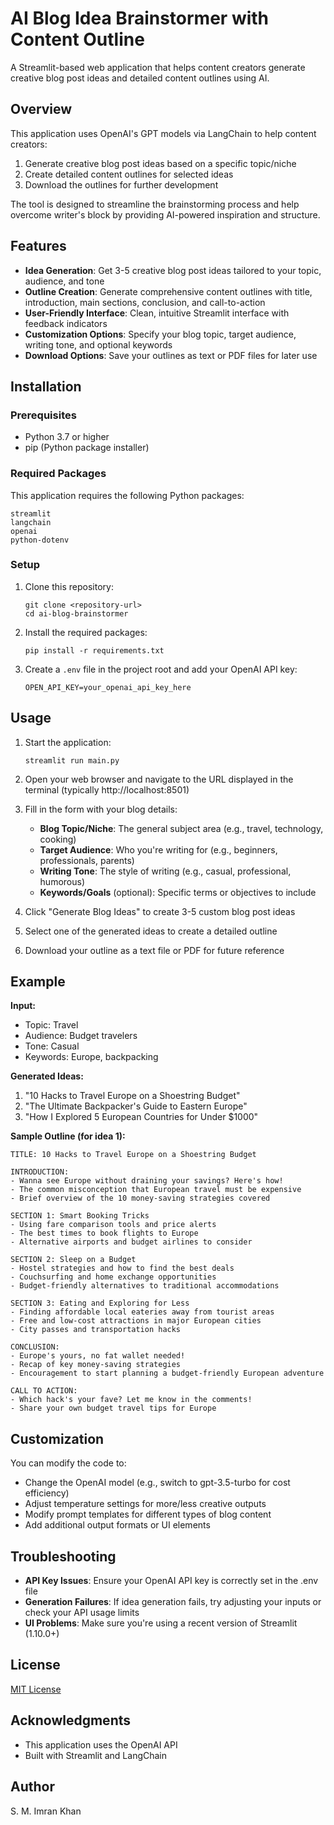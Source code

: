 # AI Blog Idea Brainstormer with Content Outline

A Streamlit-based web application that helps content creators generate creative blog post ideas and detailed content outlines using AI.

## Overview

This application uses OpenAI's GPT models via LangChain to help content creators:

1. Generate creative blog post ideas based on a specific topic/niche
2. Create detailed content outlines for selected ideas
3. Download the outlines for further development

The tool is designed to streamline the brainstorming process and help overcome writer's block by providing AI-powered inspiration and structure.

## Features

- **Idea Generation**: Get 3-5 creative blog post ideas tailored to your topic, audience, and tone
- **Outline Creation**: Generate comprehensive content outlines with title, introduction, main sections, conclusion, and call-to-action
- **User-Friendly Interface**: Clean, intuitive Streamlit interface with feedback indicators
- **Customization Options**: Specify your blog topic, target audience, writing tone, and optional keywords
- **Download Options**: Save your outlines as text or PDF files for later use

## Installation

### Prerequisites

- Python 3.7 or higher
- pip (Python package installer)

### Required Packages

This application requires the following Python packages:

```
streamlit
langchain
openai
python-dotenv
```

### Setup

1. Clone this repository:
   ```
   git clone <repository-url>
   cd ai-blog-brainstormer
   ```

2. Install the required packages:
   ```
   pip install -r requirements.txt
   ```

3. Create a `.env` file in the project root and add your OpenAI API key:
   ```
   OPEN_API_KEY=your_openai_api_key_here
   ```

## Usage

1. Start the application:
   ```
   streamlit run main.py
   ```

2. Open your web browser and navigate to the URL displayed in the terminal (typically http://localhost:8501)

3. Fill in the form with your blog details:
   - **Blog Topic/Niche**: The general subject area (e.g., travel, technology, cooking)
   - **Target Audience**: Who you're writing for (e.g., beginners, professionals, parents)
   - **Writing Tone**: The style of writing (e.g., casual, professional, humorous)
   - **Keywords/Goals** (optional): Specific terms or objectives to include

4. Click "Generate Blog Ideas" to create 3-5 custom blog post ideas

5. Select one of the generated ideas to create a detailed outline

6. Download your outline as a text file or PDF for future reference

## Example

**Input:**
- Topic: Travel
- Audience: Budget travelers
- Tone: Casual
- Keywords: Europe, backpacking

**Generated Ideas:**
1. "10 Hacks to Travel Europe on a Shoestring Budget"
2. "The Ultimate Backpacker's Guide to Eastern Europe"
3. "How I Explored 5 European Countries for Under $1000"

**Sample Outline (for idea 1):**
```
TITLE: 10 Hacks to Travel Europe on a Shoestring Budget

INTRODUCTION:
- Wanna see Europe without draining your savings? Here's how!
- The common misconception that European travel must be expensive
- Brief overview of the 10 money-saving strategies covered

SECTION 1: Smart Booking Tricks
- Using fare comparison tools and price alerts
- The best times to book flights to Europe
- Alternative airports and budget airlines to consider

SECTION 2: Sleep on a Budget
- Hostel strategies and how to find the best deals
- Couchsurfing and home exchange opportunities
- Budget-friendly alternatives to traditional accommodations

SECTION 3: Eating and Exploring for Less
- Finding affordable local eateries away from tourist areas
- Free and low-cost attractions in major European cities
- City passes and transportation hacks

CONCLUSION:
- Europe's yours, no fat wallet needed!
- Recap of key money-saving strategies
- Encouragement to start planning a budget-friendly European adventure

CALL TO ACTION:
- Which hack's your fave? Let me know in the comments!
- Share your own budget travel tips for Europe
```

## Customization

You can modify the code to:
- Change the OpenAI model (e.g., switch to gpt-3.5-turbo for cost efficiency)
- Adjust temperature settings for more/less creative outputs
- Modify prompt templates for different types of blog content
- Add additional output formats or UI elements

## Troubleshooting

- **API Key Issues**: Ensure your OpenAI API key is correctly set in the .env file
- **Generation Failures**: If idea generation fails, try adjusting your inputs or check your API usage limits
- **UI Problems**: Make sure you're using a recent version of Streamlit (1.10.0+)

## License

[MIT License](LICENSE)

## Acknowledgments

- This application uses the OpenAI API
- Built with Streamlit and LangChain

## Author 
S. M. Imran Khan